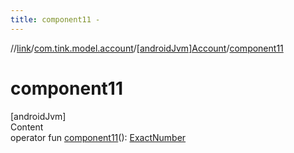 ```yaml
---
title: component11 -
---
```

//[link](../../index.md)/[com.tink.model.account](../index.md)/[[androidJvm]Account](index.md)/[component11](component11.md)



# component11  
[androidJvm]  
Content  
operator fun [component11](component11.md)(): [ExactNumber](../../com.tink.model.misc/[android-jvm]-exact-number/index.md)  



